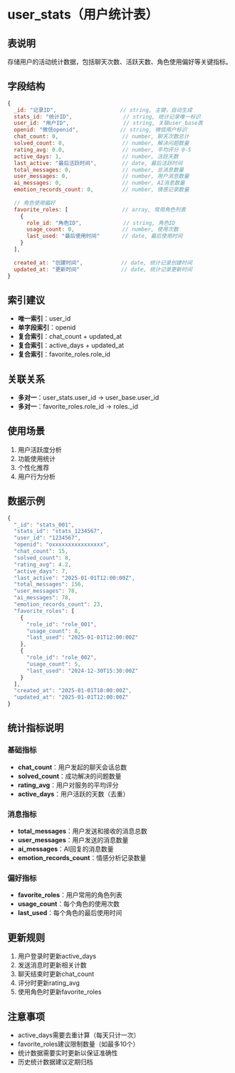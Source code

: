 # user_stats（用户统计表）

## 表说明
存储用户的活动统计数据，包括聊天次数、活跃天数、角色使用偏好等关键指标。

## 字段结构

```javascript
{
  _id: "记录ID",                    // string, 主键，自动生成
  stats_id: "统计ID",                // string, 统计记录唯一标识
  user_id: "用户ID",                 // string, 关联user_base表
  openid: "微信openid",             // string, 微信用户标识
  chat_count: 0,                    // number, 聊天次数总计
  solved_count: 0,                  // number, 解决问题数量
  rating_avg: 0.0,                  // number, 平均评分 0-5
  active_days: 1,                   // number, 活跃天数
  last_active: "最后活跃时间",        // date, 最后活跃时间
  total_messages: 0,                // number, 总消息数量
  user_messages: 0,                 // number, 用户消息数量
  ai_messages: 0,                   // number, AI消息数量
  emotion_records_count: 0,         // number, 情感记录数量
  
  // 角色使用偏好
  favorite_roles: [                 // array, 常用角色列表
    {
      role_id: "角色ID",             // string, 角色ID
      usage_count: 0,               // number, 使用次数
      last_used: "最后使用时间"       // date, 最后使用时间
    }
  ],
  
  created_at: "创建时间",            // date, 统计记录创建时间
  updated_at: "更新时间"             // date, 统计记录更新时间
}
```

## 索引建议
- **唯一索引**：user_id
- **单字段索引**：openid
- **复合索引**：chat_count + updated_at
- **复合索引**：active_days + updated_at
- **复合索引**：favorite_roles.role_id

## 关联关系
- **多对一**：user_stats.user_id → user_base.user_id
- **多对一**：favorite_roles.role_id → roles._id

## 使用场景
1. 用户活跃度分析
2. 功能使用统计
3. 个性化推荐
4. 用户行为分析

## 数据示例
```javascript
{
  "_id": "stats_001",
  "stats_id": "stats_1234567",
  "user_id": "1234567",
  "openid": "oxxxxxxxxxxxxxxxx",
  "chat_count": 15,
  "solved_count": 8,
  "rating_avg": 4.2,
  "active_days": 7,
  "last_active": "2025-01-01T12:00:00Z",
  "total_messages": 156,
  "user_messages": 78,
  "ai_messages": 78,
  "emotion_records_count": 23,
  "favorite_roles": [
    {
      "role_id": "role_001",
      "usage_count": 8,
      "last_used": "2025-01-01T12:00:00Z"
    },
    {
      "role_id": "role_002",
      "usage_count": 5,
      "last_used": "2024-12-30T15:30:00Z"
    }
  ],
  "created_at": "2025-01-01T10:00:00Z",
  "updated_at": "2025-01-01T12:00:00Z"
}
```

## 统计指标说明

### 基础指标
- **chat_count**：用户发起的聊天会话总数
- **solved_count**：成功解决的问题数量
- **rating_avg**：用户对服务的平均评分
- **active_days**：用户活跃的天数（去重）

### 消息指标
- **total_messages**：用户发送和接收的消息总数
- **user_messages**：用户发送的消息数量
- **ai_messages**：AI回复的消息数量
- **emotion_records_count**：情感分析记录数量

### 偏好指标
- **favorite_roles**：用户常用的角色列表
- **usage_count**：每个角色的使用次数
- **last_used**：每个角色的最后使用时间

## 更新规则
1. 用户登录时更新active_days
2. 发送消息时更新相关计数
3. 聊天结束时更新chat_count
4. 评分时更新rating_avg
5. 使用角色时更新favorite_roles

## 注意事项
- active_days需要去重计算（每天只计一次）
- favorite_roles建议限制数量（如最多10个）
- 统计数据需要实时更新以保证准确性
- 历史统计数据建议定期归档
